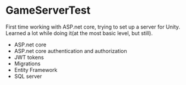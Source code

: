 # GameServerTest
First time working with ASP.net core, trying to set up a server for Unity.
Learned a lot while doing it(at the most basic level, but still).
- ASP.net core
- ASP.net core authentication and authorization
- JWT tokens
- Migrations
- Entity Framework
- SQL server
